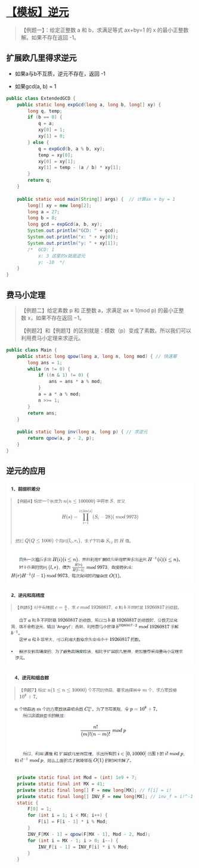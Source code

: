 # [【模板】逆元](https://zhuanlan.zhihu.com/p/449221995)

> 【例题一】：给定正整数 a 和 b，求满足等式 ax+by=1 的 x 的最小正整数解。如果不存在返回 -1。 

## 扩展欧几里得求逆元

- 如果a与b不互质，逆元不存在，返回 -1

- 如果gcd(a, b) = 1

```java
public class ExtendedGCD {
    public static long expGcd(long a, long b, long[] xy) {
        long q, temp;
        if (b == 0) {
            q = a;
            xy[0] = 1;
            xy[1] = 0;
        } else {
            q = expGcd(b, a % b, xy);
            temp = xy[0];
            xy[0] = xy[1];
            xy[1] = temp - (a / b) * xy[1];
        }
        return q;
    }

    public static void main(String[] args) {  // 计算ax + by = 1
        long[] xy = new long[2];
        long a = 27;
        long b = 8;
        long gcd = expGcd(a, b, xy);
        System.out.println("GCD: " + gcd);
        System.out.println("x: " + xy[0]);
        System.out.println("y: " + xy[1]);
        /* 	GCD: 1
            x: 3 这里的x就是逆元
            y: -10	*/
    }
}
```

## 费马小定理

> 【例题二】给定素数 p 和 正整数 a，求满足 ax ≡ 1(mod p) 的最小正整数 x，如果不存在返回 −1。 
>
> 【例题2】和【例题1】的区别就是：模数（p）变成了素数。所以我们可以利用费马小定理来求逆元。 

```java
public class Main {
    public static long qpow(long a, long n, long mod) { // 快速幂
        long ans = 1;
        while (n != 0) {
            if ((n & 1) != 0) {
                ans = ans * a % mod;
            }
            a = a * a % mod;
            n >>= 1;
        }
        return ans;
    }

    public static long inv(long a, long p) { // 求逆元
        return qpow(a, p - 2, p);
    }
}
```

## 逆元的应用

![1730771763127](assets/1730771763127.png)

![1730771826284](assets/1730771826284.png)

![1730772164777](assets/1730772164777.png)

```java
    private static final int Mod = (int) 1e9 + 7;
    private static final int MX = 41;
    private static final long[] F = new long[MX]; // f[i] = i!
    private static final long[] INV_F = new long[MX]; // inv_f = i!^-1
    static {
        F[0] = 1;
        for (int i = 1; i < MX; i++) {
            F[i] = F[i - 1] * i % Mod;
        }
        INV_F[MX - 1] = qpow(F[MX - 1], Mod - 2, Mod);
        for (int i = MX - 1; i > 0; i--) {
            INV_F[i - 1] = INV_F[i] * i % Mod;
        }
    }
```




